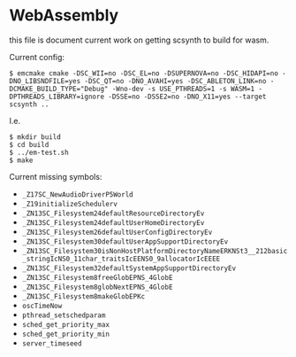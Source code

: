# WebAssembly

this file is document current work on getting scsynth to build for wasm.

Current config:

    $ emcmake cmake -DSC_WII=no -DSC_EL=no -DSUPERNOVA=no -DSC_HIDAPI=no -DNO_LIBSNDFILE=yes -DSC_QT=no -DNO_AVAHI=yes -DSC_ABLETON_LINK=no -DCMAKE_BUILD_TYPE="Debug" -Wno-dev -s USE_PTHREADS=1 -s WASM=1 -DPTHREADS_LIBRARY=ignore -DSSE=no -DSSE2=no -DNO_X11=yes --target scsynth ..

I.e.

    $ mkdir build
    $ cd build
    $ ../em-test.sh
    $ make

Current missing symbols:

 - `_Z17SC_NewAudioDriverP5World`
 - `_Z19initializeSchedulerv`
 - `_ZN13SC_Filesystem24defaultResourceDirectoryEv`
 - `_ZN13SC_Filesystem24defaultUserHomeDirectoryEv`
 - `_ZN13SC_Filesystem26defaultUserConfigDirectoryEv`
 - `_ZN13SC_Filesystem30defaultUserAppSupportDirectoryEv`
 - `_ZN13SC_Filesystem30isNonHostPlatformDirectoryNameERKNSt3__212basic_stringIcNS0_11char_traitsIcEENS0_9allocatorIcEEEE`
 - `_ZN13SC_Filesystem32defaultSystemAppSupportDirectoryEv`
 - `_ZN13SC_Filesystem8freeGlobEPNS_4GlobE`
 - `_ZN13SC_Filesystem8globNextEPNS_4GlobE`
 - `_ZN13SC_Filesystem8makeGlobEPKc`
 - `oscTimeNow`
 - `pthread_setschedparam`
 - `sched_get_priority_max`
 - `sched_get_priority_min`
 - `server_timeseed`


